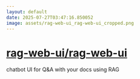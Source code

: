 ```yaml
---
layout: default
date: 2025-07-27T03:47:16.850052
image: assets/rag-web-ui_rag-web-ui_cropped.png
---
```


# [rag-web-ui/rag-web-ui](https://github.com/rag-web-ui/rag-web-ui)

chatbot UI for Q&A with your docs using RAG
